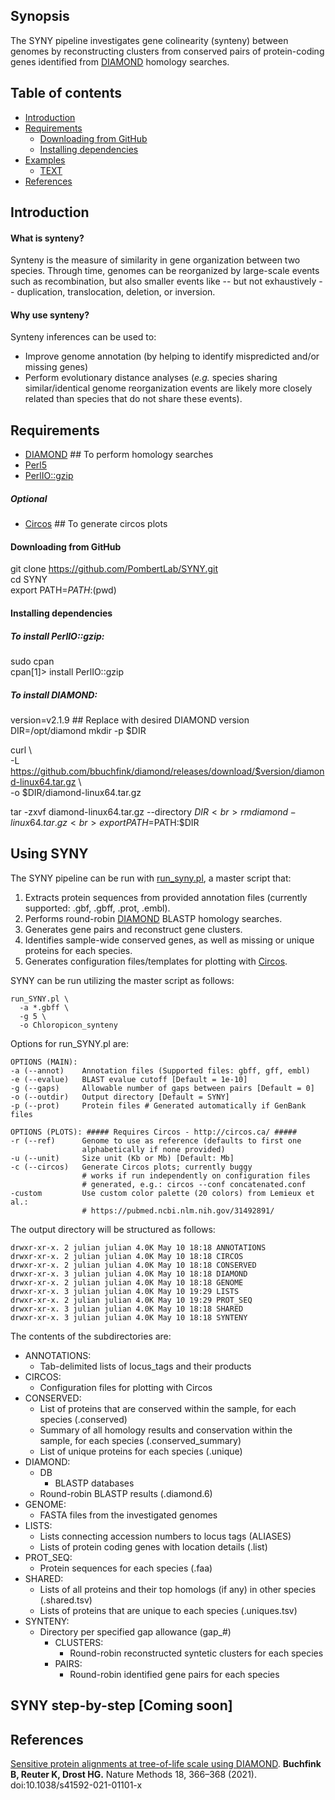 ## <b>Synopsis</b>

The SYNY pipeline investigates gene colinearity (synteny) between genomes by reconstructing clusters from conserved pairs of protein-coding genes identified from [DIAMOND](https://github.com/bbuchfink/diamond) homology searches.

## Table of contents
* [Introduction](#Introduction)
* [Requirements](#Requirements)
  * [Downloading from GitHub](#downloading-from-github)
  * [Installing dependencies](#installing-dependencies)
* [Examples](#Examples)
  * [TEXT](#Text)
* [References](#References)

## <b>Introduction</b>
#### <b>What is synteny?</b>
Synteny is the measure of similarity in gene organization between two species. Through time, genomes can be reorganized by large-scale events such as recombination, but also smaller events like -- but not exhaustively -- duplication, translocation, deletion, or inversion.

#### <b>Why use synteny?</b>
Synteny inferences can be used to:
- Improve genome annotation (by helping to identify mispredicted and/or missing genes)
- Perform evolutionary distance analyses (<i>e.g.</i> species sharing similar/identical genome reorganization events are likely more closely related than species that do not share these events).

## <b>Requirements</b>
- [DIAMOND](https://github.com/bbuchfink/diamond) ## To perform homology searches
- [Perl5](https://www.perl.org/)
- [PerlIO::gzip](https://metacpan.org/pod/PerlIO::gzip)

##### <b>Optional</b>
- [Circos](https://circos.ca/) ## To generate circos plots

#### <b>Downloading from GitHub</b>

git clone https://github.com/PombertLab/SYNY.git<br>
cd SYNY<br>
export PATH=$PATH:$(pwd)

#### <b>Installing dependencies</b>
##### To install PerlIO::gzip:
sudo cpan<br>
cpan[1]> install PerlIO::gzip

##### To install DIAMOND:
version=v2.1.9 ## Replace with desired DIAMOND version<br>
DIR=/opt/diamond
mkdir -p $DIR

curl \\<br>
  -L https://github.com/bbuchfink/diamond/releases/download/$version/diamond-linux64.tar.gz \\<br>
  -o $DIR/diamond-linux64.tar.gz

tar -zxvf diamond-linux64.tar.gz --directory $DIR<br>
rm diamond-linux64.tar.gz<br>
export PATH=$PATH:$DIR

## <b>Using SYNY</b>
The SYNY pipeline can be run with [run_syny.pl](https://github.com/PombertLab/SYNY/blob/main/run_syny.pl), a master script that:
1. Extracts protein sequences from provided annotation files (currently supported: .gbf, .gbff, .prot, .embl).
2. Performs round-robin [DIAMOND](https://github.com/bbuchfink/diamond) BLASTP homology searches.
3. Generates gene pairs and reconstruct gene clusters.
4. Identifies sample-wide conserved genes, as well as missing or unique proteins for each species.
5. Generates configuration files/templates for plotting with [Circos](https://circos.ca/).

SYNY can be run utilizing the master script as follows:<br>
```
run_SYNY.pl \
  -a *.gbff \
  -g 5 \
  -o Chloropicon_synteny
```
Options for run_SYNY.pl are:
```
OPTIONS (MAIN):
-a (--annot)	Annotation files (Supported files: gbff, gff, embl)
-e (--evalue)	BLAST evalue cutoff [Default = 1e-10]
-g (--gaps)		Allowable number of gaps between pairs [Default = 0]
-o (--outdir)	Output directory [Default = SYNY]
-p (--prot)		Protein files # Generated automatically if GenBank files

OPTIONS (PLOTS): ##### Requires Circos - http://circos.ca/ #####
-r (--ref)		Genome to use as reference (defaults to first one
				alphabetically if none provided)
-u (--unit)		Size unit (Kb or Mb) [Default: Mb]
-c (--circos)	Generate Circos plots; currently buggy
				# works if run independently on configuration files
				# generated, e.g.: circos --conf concatenated.conf
-custom			Use custom color palette (20 colors) from Lemieux et al.:
				# https://pubmed.ncbi.nlm.nih.gov/31492891/
```
The output directory will be structured as follows: 
```
drwxr-xr-x. 2 julian julian 4.0K May 10 18:18 ANNOTATIONS
drwxr-xr-x. 2 julian julian 4.0K May 10 18:18 CIRCOS
drwxr-xr-x. 2 julian julian 4.0K May 10 18:18 CONSERVED
drwxr-xr-x. 3 julian julian 4.0K May 10 18:18 DIAMOND
drwxr-xr-x. 2 julian julian 4.0K May 10 18:18 GENOME
drwxr-xr-x. 3 julian julian 4.0K May 10 19:29 LISTS
drwxr-xr-x. 2 julian julian 4.0K May 10 19:29 PROT_SEQ
drwxr-xr-x. 3 julian julian 4.0K May 10 18:18 SHARED
drwxr-xr-x. 3 julian julian 4.0K May 10 18:18 SYNTENY
```

The contents of the subdirectories are:
- ANNOTATIONS:
	- Tab-delimited lists of locus_tags and their products
- CIRCOS:
	- Configuration files for plotting with Circos
- CONSERVED:
	- List of proteins that are conserved within the sample, for each species (.conserved)
	- Summary of all homology results and conservation within the sample, for each species (.conserved_summary)
	- List of unique proteins for each species (.unique)
- DIAMOND:
	- DB
		- BLASTP databases
	- Round-robin BLASTP results (.diamond.6)
- GENOME:
	- FASTA files from the investigated genomes
- LISTS:
	- Lists connecting accession numbers to locus tags (ALIASES)
	- Lists of protein coding genes with location details (.list)
- PROT_SEQ:
	- Protein sequences for each species (.faa)
- SHARED:
	- Lists of all proteins and their top homologs (if any) in other species (.shared.tsv)
	- Lists of proteins that are unique to each species (.uniques.tsv)
- SYNTENY:
	- Directory per specified gap allowance (gap_#)
		- CLUSTERS:
			- Round-robin reconstructed syntetic clusters for each species
		- PAIRS:
			- Round-robin identified gene pairs for each species

## <b>SYNY step-by-step [Coming soon]</b>




## <b>References</b>
[Sensitive protein alignments at tree-of-life scale using DIAMOND](https://www.nature.com/articles/s41592-021-01101-x). <b>Buchfink B, Reuter K, Drost HG.</b> Nature Methods 18, 366–368 (2021). doi:10.1038/s41592-021-01101-x

